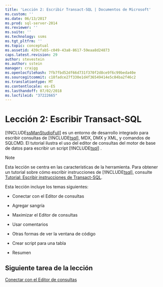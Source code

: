 ```yaml
---
title: 'Lección 2: Escribir Transact-SQL | Documentos de Microsoft'
ms.custom: ''
ms.date: 06/13/2017
ms.prod: sql-server-2014
ms.reviewer: ''
ms.suite: ''
ms.technology: ssms
ms.tgt_pltfrm: ''
ms.topic: conceptual
ms.assetid: 439cfab5-c049-43a8-8617-59eaa8d24873
caps.latest.revision: 29
author: stevestein
ms.author: sstein
manager: craigg
ms.openlocfilehash: 7fb7fbd52df66d731f370f2d8ce9f6c99beda40e
ms.sourcegitcommit: c18fadce27f330e1d4f36549414e5c84ba2f46c2
ms.translationtype: MT
ms.contentlocale: es-ES
ms.lasthandoff: 07/02/2018
ms.locfileid: "37222665"
---
```

# <a name="lesson-2-writing-transact-sql"></a>Lección 2: Escribir Transact-SQL
  [!INCLUDE[ssManStudioFull](../../includes/ssmanstudiofull-md.md)] es un entorno de desarrollo integrado para escribir consultas de [!INCLUDE[tsql](../../includes/tsql-md.md)], MDX, DMX y XML, y comandos de SQLCMD. El tutorial ilustra el uso del editor de consultas del motor de base de datos para escribir un script [!INCLUDE[tsql](../../includes/tsql-md.md)] .  
  
> [!NOTE]  
>  Esta lección se centra en las características de la herramienta. Para obtener un tutorial sobre cómo escribir instrucciones de [!INCLUDE[tsql](../../includes/tsql-md.md)], consulte [Tutorial: Escribir instrucciones de Transact-SQL](../../t-sql/tutorial-writing-transact-sql-statements.md).  
  
 Esta lección incluye los temas siguientes:  
  
-   Conectar con el Editor de consultas  
  
-   Agregar sangría  
  
-   Maximizar el Editor de consultas  
  
-   Usar comentarios  
  
-   Otras formas de ver la ventana de código  
  
-   Crear script para una tabla  
  
-   Resumen  
  
## <a name="next-task-in-lesson"></a>Siguiente tarea de la lección  
 [Conectar con el Editor de consultas](lesson-2-1-connecting-with-query-editor.md)  
  
  

